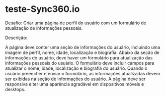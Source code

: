 # teste-Sync360.io


Desafio: Criar uma página de perfil do usuário com um formulário de atualização de informações pessoais.

Descrição:

A página deve conter uma seção de informações do usuário, incluindo uma imagem de perfil, nome, idade, localização e biografia.
Abaixo da seção de informações do usuário, deve haver um formulário para atualização das informações pessoais do usuário. O formulário deve incluir campos para atualizar o nome, idade, localização e biografia do usuário.
Quando o usuário preencher e enviar o formulário, as informações atualizadas devem ser exibidas na seção de informações do usuário.
A página deve ser responsiva e ter uma aparência agradável em dispositivos móveis e desktops.
